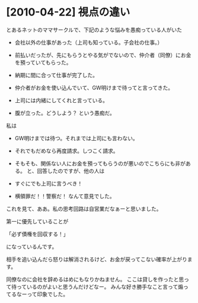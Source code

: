 # [2010-04-22] 視点の違い


とあるネットのママサークルで、下記のような悩みを愚痴っている人がいた
* 会社以外の仕事があった（上司も知っている。子会社の仕事。）

* 前払いだったが、先にもらうとやる気がでないので、仲介者（同僚）にお金を預っていてもらった。
* 納期に間に合って仕事が完了した。
* 仲介者がお金を使い込んでいて、GW明けまで待ってと言ってきた。
* 上司には内緒にしてくれと言っている。
* 腹が立った。どうしよう？
という愚痴だ。

私は

* GW明けまでは待つ。それまでは上司にも言わない。
* それでもだめなら再度請求。しつこく請求。
* そもそも、関係ない人にお金を預ってもらうのが悪いのでこちらにも非がある。
と、回答したのですが、他の人は

* すぐにでも上司に言うべき！
* 横領罪だ！！警察だ！
なんて意見でした。

これを見て、ああ。私の思考回路は自営業だなぁーと思いました。

第一に優先していることが

「必ず債権を回収する！」

になっているんです。

相手を追い込んだら怒りは解消されるけど、お金が戻ってこない確率が上がります。

同僚なのに会社を辞めるはめにもなりかねません。
ここは貸しを作ったと思って待っているのがよいと思うんだけどなー。
みんな好き勝手なこと言って煽ってるなーって印象でした。
